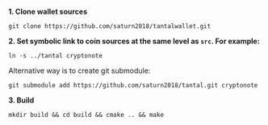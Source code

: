 **1. Clone wallet sources**

```
git clone https://github.com/saturn2018/tantalwallet.git
```

**2. Set symbolic link to coin sources at the same level as `src`. For example:**

```
ln -s ../tantal cryptonote
```

Alternative way is to create git submodule:

```
git submodule add https://github.com/saturn2018/tantal.git cryptonote
```

**3. Build**

```
mkdir build && cd build && cmake .. && make
```
